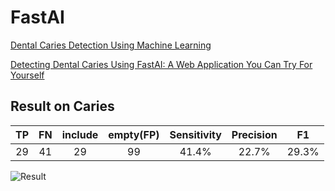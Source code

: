 # FastAI
[Dental Caries Detection Using Machine Learning](https://medium.com/analytics-vidhya/dental-caries-detection-using-machine-learning-3572ecef3375 "link")

[Detecting Dental Caries Using FastAI: A Web Application You Can Try For Yourself](https://medium.com/analytics-vidhya/detecting-dental-caries-using-fastai-a-web-application-you-can-try-for-yourself-6cc632ab2a3d "link")

## Result on Caries

| TP | FN | include | empty(FP) | Sensitivity | Precision | F1 |
|:----------:|:----------:|:----------:|:----------:|:----------:|:----------:|:----------:|
| 29 | 41 | 29 | 99 | 41.4% | 22.7% | 29.3% |

![Result](https://github.com/dentallio/hall-ai/blob/caries_detection/caries_detection/FastAI/result.jpg?raw=true "Result")


